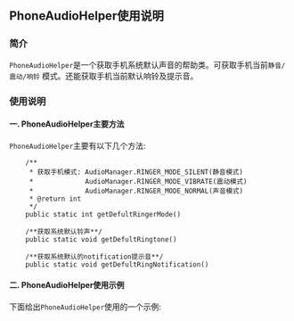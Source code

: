 ## PhoneAudioHelper使用说明

### 简介
`PhoneAudioHelper`是一个获取手机系统默认声音的帮助类。可获取手机当前`静音/震动/响铃` 模式。还能获取手机当前默认响铃及提示音。


### 使用说明
#### 一. PhoneAudioHelper主要方法
`PhoneAudioHelper`主要有以下几个方法:
```
    /**
     * 获取手机模式: AudioManager.RINGER_MODE_SILENT(静音模式)
     *             AudioManager.RINGER_MODE_VIBRATE(震动模式)
     *             AudioManager.RINGER_MODE_NORMAL(声音模式)
     * @return int
     */
    public static int getDefultRingerMode()
    
    /**获取系统默认铃声**/
    public static void getDefultRingtone()
    
    /**获取系统默认的notification提示音**/
    public static void getDefultRingNotification()
```
#### 二. PhoneAudioHelper使用示例
下面给出`PhoneAudioHelper`使用的一个示例:
```

```
